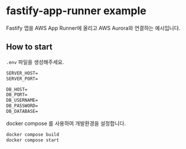 # fastify-app-runner example

Fastify 앱을 AWS App Runner에 올리고 AWS Aurora와 연결하는 예시입니다.


## How to start

`.env` 파일을 생성해주세요.

```txt
SERVER_HOST=
SERVER_PORT=

DB_HOST=
DB_PORT=
DB_USERNAME=
DB_PASSWORD=
DB_DATABASE=
```

docker compose 를 사용하여 개발환경을 설정합니다.

```bash
docker compose build
docker compose start
```
